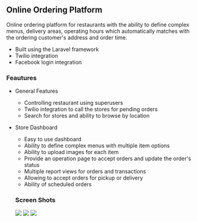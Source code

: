 ## Online Ordering Platform

Online ordering platform for restaurants with the ability to define complex menus, delivery areas, operating hours which automatically matches with the ordering customer's address and order time.

* Built using the Laravel framework
* Twilio integration
* Facebook login integration


### Feautures

* General Features
  * Controlling restaurant using superusers
  * Twilio integration to call the stores for pending orders
  * Search for stores and ability to browse by location 

* Store Dashboard
  * Easy to use dashboard
  * Ability to define complex menus with multiple item options
  * Ability to upload images for each item
  * Provide an operation page to accept orders and update the order's status
  * Multiple report views for orders and transactions
  * Allowing to accept orders for pickup or delivery
  * Ability of scheduled orders

  ### Screen Shots

  <img src="graphic/mobile_sc.png.png">
  <img src="graphic/web_sc.png.png">
  <img src="graphic/dash_sc.png.png">
